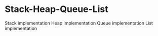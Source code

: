 # Stack-Heap-Queue-List
Stack implementation
Heap implementation
Queue implementation
List implementation
